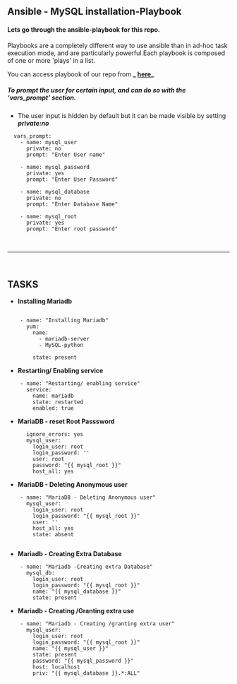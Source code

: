 ## Ansible - MySQL installation-Playbook 


#### Lets go through the ansible-playbook for this repo.

Playbooks are a completely different way to use ansible than in ad-hoc task execution mode, and are particularly powerful.Each playbook is composed of one or more 'plays' in a list.   

You can  access playbook of our repo from **_ [here](https://github.com/JUZZINN/Ansible---Mariadb-installation-Playbook-/blob/master/mariadb-installation.yml.txt)_**
 
 #####  To prompt the user for certain input, and can do so with the ‘vars_prompt’ section.
 
 - The user input is hidden by default but it can be made visible by setting ***private:no***


```
  vars_prompt:
    - name: mysql_user
      private: no
      prompt: "Enter User name"

    - name: mysql_password
      private: yes
      prompt: "Enter User Password"

    - name: mysql_database
      private: no
      prompt: "Enter Database Name"

    - name: mysql_root
      private: yes
      prompt: "Enter root password"
```

<br>

----------------------------

<br>

## TASKS

- **Installing Mariadb** 


```

    - name: "Installing Mariadb"
      yum:
        name:
          - mariadb-server
          - MySQL-python

        state: present

```

- **Restarting/ Enabling service**

```
    - name: "Restarting/ enabling service"
      service:
        name: mariadb
        state: restarted
        enabled: true
```


- **MariaDB - reset Root Passsword**

```
      ignore_errors: yes
      mysql_user:
        login_user: root
        login_password: ''
        user: root
        password: "{{ mysql_root }}"
        host_all: yes
```

- **MariaDB - Deleting Anonymous user**  

```
    - name: "MariaDB - Deleting Anonymous user"
      mysql_user:
        login_user: root
        login_password: "{{ mysql_root }}"
        user: ''
        host_all: yes
        state: absent
         
 ```
        
- **Mariadb - Creating Extra Database** 

```
    - name: "Mariadb -Creating extra Database"
      mysql_db:
        login_user: root
        login_password: "{{ mysql_root }}"
        name: "{{ mysql_database }}"
        state: present

```

- **Mariadb - Creating /Granting extra use**  

```
    - name: "Mariadb - Creating /granting extra user"
      mysql_user:
        login_user: root
        login_password: "{{ mysql_root }}"
        name: "{{ mysql_user }}"
        state: present
        password: "{{ mysql_password }}"
        host: localhost
        priv: "{{ mysql_database }}.*:ALL"
```
